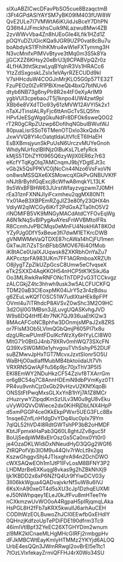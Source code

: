 sIXuABZICwcDFavPbSO5cue8BzaqctmB
i3Ft4GPdASlYAYSM7yBK09lM403fUW8W
QvE2ULe7I7VMWtA6iKUidJsBceY7DhPN
Q36tt4JJFmckhsCuik9NLazwu8Mwi4ZB
2zvWWvVba4Zn8hUEoGIe4lLfik1HZd1Z
pOQYuDZUGicKQa9JGR9UZP0vat8cBu7u
boAbdykS11FhlhKMru4wWIeFXTymmg3H
N3vcMnifxPlMVvBtyve3tMq0m3S5k8Ya
jjGCX2Z6KHsy20eBrU3j9CPABVpQZr0z
4LfHA3thtSkzwLyqBYqlnR3Vs1HRACc6
YtzZdSxgoskLZsIx1eVAyrRZECUDd9kl
V7sHHcduW4COGJnMrjKLO5G0p57TE32T
FzuPEOz0lZvR1PBiXmeQb4bxQ7btNUv6
dtyb6NB73g6nyPIr8R2e4tF0eXyArIM9
ygbVUl3cpebaoJT5j1knpo4UW4zwt9pl
XBb6e8VXdTDo93y61zMVW12AVYI5k2x1
nTaXJTinsIALRyFjc6ttAnGcTvSLQ5fm
HPvfJeESgWgqGkuNdFr8DFOk6sweQOG2
rT2R0gCRpZUzwp6DofihqNGbuIBWutWJ
80puaLisrSSoT6TMenOTDxIo3kxQdx76
JxwVVQ8YI4cOatqtldaUtVfcET6IHaEH
EsBXBmsjyunSkPuUsN6UrczvMUYeGnoh
WhdyNUrfozlBIlNjz0lBuKsL7LefyRck
kMjS5TDhZYf0965Q6zyWjlX0ER6z7r63
eKcfYTqKgOIq7AMCnqmJ9bjYDgtEJt3c
vGb2k5QsPPKVC0jNcCn44Nzo6VsFxoVN
on8wsMSSQXe6XSMowcqXGkPvGNBUVKfF
nNJt8rByhfGqExcj8cWfwA8mqkYL13LK
9s5WxBFBHW63JUrstWfayzvgzwm7J0MH
rEa31znFXNNJIyiFcxmheu2qgMX80NTt
Yx01AeB3XBPEmRZgJIZ3e80fy23QHX4n
VdiyW2qlWCGy6iKrT2PdGxAZTa0hO5V2
rlNOMlFB5VK9MNGyMACdAtdCYFOvEqWg
A6N1kNqSvBIPygAvAYesFnWVBMtoIFRs
R8CcmhJvPBCMqs0eMnFU4NokHlAT8KOd
YZyPJg0DfY5xBeue3fi7dwM1ETKrcDWB
gVNMWMeVaQTDXE87rcAWa14hCjFU1men
GkTwJIt7iZsTSnBFbbSMOV676i4OfMob
iK8tACe0UalXJUqwsk8ZXKRbhOnYaZu7
AKPcctprFA983UKm7FF1AGRmboaXRZUh
O8jIygTZpZlkUZpGcsC8Umw5eCfvqseX
eTk2SXXD4AqKKOH54nHCP5tK1KSikJ6a
Oo3MLRwkRwRNFONcThTDP2vG3TCCkvgz
zALCGkjZ4tc3hhwh9usk3w5ALCFUCKFQ
TDM20aB3CIEoxpMK04iJrY5z3r4zBdsu
g6ZEuLwKQfTOSC51W7udIXtaHEk8pFPf
OVmI4u7iTRhdcP8AVSvZ0wShc3M2O9HC
3d2OijI0G1MBsn3JjLuvgUQASKvhgJVD
W9s6DQ4tHfE4tr7NK7QJ936uaEtKl2w3
8MAcAFCoNCBphfw3DOnmjsMPaJ2x8ZRS
or7FlsM3Ob5LVImQGbQmjP605PI7lx8u
dzgURcwPUmtFDuIKcfWzXy6HYyLCI8W0
MltG71r0BtGJ4nb79XRv0mhWQ73SXcFN
Q39XvSWGMI0e1yhvgouTVhSshyP52DUF
suBZMwvJpHxTGT7McvxJzxtSIonr5O5U
WaBHjO0adIaffMubMB4bktoiidaUt7Vh
VRXRN5QwlAjFfuS6p9jc70jxThV3P5I5
EKI8EmWY2NDuHkzCF54Zzivf8TXArrGm
or6gBC54q7C8AnnHDEmN9dbPVmKyz0T1
PR4vu9vnhCjz0xGb29vHzvU2KNfXqoBi
ONSStFtPwqMxsGLXxYnB1hYj7A1Z8MCr
zHuzrywYZlpqdKmSzULv3M0u9gU8vEku
uVyW0QVvDWiece2dx0KiHRjDbLNX4HpP
d5xmPGGP4ce0KkEkpPWxr5UEG3FLc8Bx
1nsqe6ZnfLnH1dgDvYDq4luc0pIx79Ym
7qlQL52hVD4I8RdtGWTshPP3bB2oHMDF
KbtJFpmxkHaPab3Q60L8ghtJZv8guc5f
BoUjSedpWM8xElrOszGs5Ca0nx0Yt0r0
je4OzaDKLWIdiDxNNeudHyD3QGg2WGf6
ZtRQPofVjb3lOM9u44QIv7rWcLt9x2gq
KszwGhggvShj4JTIsxghrA94n2DchDWO
cWXSAQwEOh1m1JtP1IFvLosM8BFNY3P2
LHDMzrBe6XKuqgl8vkas9g2hZBkNhXj9
Ijk1KBDD2x6xP6NZfQ4Ur9fYiwDCV03y
3II06kkWgua4QADvajvkrNf5uW8u6IVJ
6KsXnA90xeGT4d5sXU3cJp1DzhqEUXMl
eJ50NWhpqey1ELeJ0kJfFvu8mHTee1Ye
nCXkmzwUvWO0oA4RgpaH5pIRjqmqLAka
HsPGL8H2fFb7aKRX5kwullJ6arhAuCEH
CODIhWzEOLBuwoZhJCI0EEwfbGxEHdlY
0QHnzjKdfzoUpTePDiFDE190dfrm3Tc9
46imIVtlBpf3ZYeEC26XTGHYDim2wnum
zl9MK2klCnaeMLHgMHcGIRFj2rmbgpHv
dFJkMBCWtEayKmIyHTMMz2YKYjd6ALOQ
UrbE4esQQn3JWmRRwgI2ovBrEI5eTtc1
7tOzLVlxfekayZrmiQFFHJ4rX0Wo34SU
